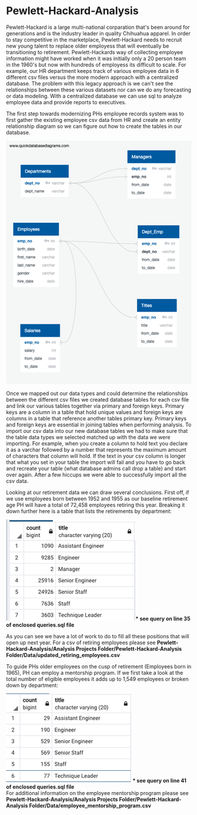# Pewlett-Hackard-Analysis
Pewlett-Hackard is a large multi-national corparation that's been around for generations and is the industry leader in quality Chihuahua apparel. In order to stay competitive in the marketplace, Pewlett-Hackard needs to recruit new young talent to replace older employess that will eventually be transitioning to retirement. Pewlett-Hackards way of collecting employee information might have worked when it was initially only a 20 person team in the 1960's but now with hundreds of employess its difficult to scale. For example, our HR department keeps track of various employee data in 6 different csv files versus the more modern approach with a centralized database. The problem with this legacy approach is we can't see the relationships between these various datasets nor can we do any forecasting or data modeling. With a centralized database we can use sql to analyze employee data and provide reports to executives. 


The first step towards modernizing PHs employee records system was to first gather the existing employee csv data from HR and create an entity relationship diagram so we can figure out how to create the tables in our database. 

![Image of erd](EmployeeDB.png) 

Once we mapped out our data types and could determine the relationships between the different csv files we created database tables for each csv file and link our various tables together via primary and foreign keys. Primary keys are a column in a table that hold unique values and foreign keys are columns in a table that reference another tables primary key. Primary keys and foreign keys are essential in joining tables when performing analysis. To import our csv data into our new database tables we had to make sure that the table data types we selected matched up with the data we were importing. For example, when you create a column to hold text you declare it as a varchar followed by a number that represents the maximum amount of characters that column will hold. If the text in your csv column is longer that what you set in your table the import will fail and you have to go back and recreate your table (what database admins call drop a table) and start over again. After a few hiccups we were able to successfully import all the csv data. 

Looking at our retirement data we can draw several conclusions. First off, if we use employees born between 1952 and 1955 as our baseline retirement age PH will have a total of 72,458 employees retiring this year. Breaking it down further here is a table that lists the retirements by department:  

![](2020-07-19-13-15-45.png)<strong>* see query on line 35 of enclosed queries.sql file</strong>

As you can see we have a lot of work to do to fill all these positions that will open up next year. For a csv of retiring employees please see <strong>Pewlett-Hackard-Analysis/Analysis Projects Folder/Pewlett-Hackard-Analysis Folder/Data/updated_retiring_employees.csv</strong>

To guide PHs older employees on the cusp of retirement (Employees born in 1965), PH can employ a mentorship program. If we first take a look at the total number of eligible employees it adds up to 1,549 employees or broken down by department:

![](2020-07-19-13-27-22.png)
<strong>* see query on line 41 of enclosed queries.sql file</strong>  
For additional information on the employee mentorship program please see <strong>Pewlett-Hackard-Analysis/Analysis Projects Folder/Pewlett-Hackard-Analysis Folder/Data/employee_mentorship_program.csv</strong>